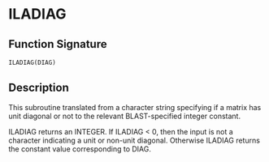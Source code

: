 # ILADIAG

## Function Signature

```fortran
ILADIAG(DIAG)
```

## Description


 This subroutine translated from a character string specifying if a
 matrix has unit diagonal or not to the relevant BLAST-specified
 integer constant.

 ILADIAG returns an INTEGER.  If ILADIAG < 0, then the input is not a
 character indicating a unit or non-unit diagonal.  Otherwise ILADIAG
 returns the constant value corresponding to DIAG.

